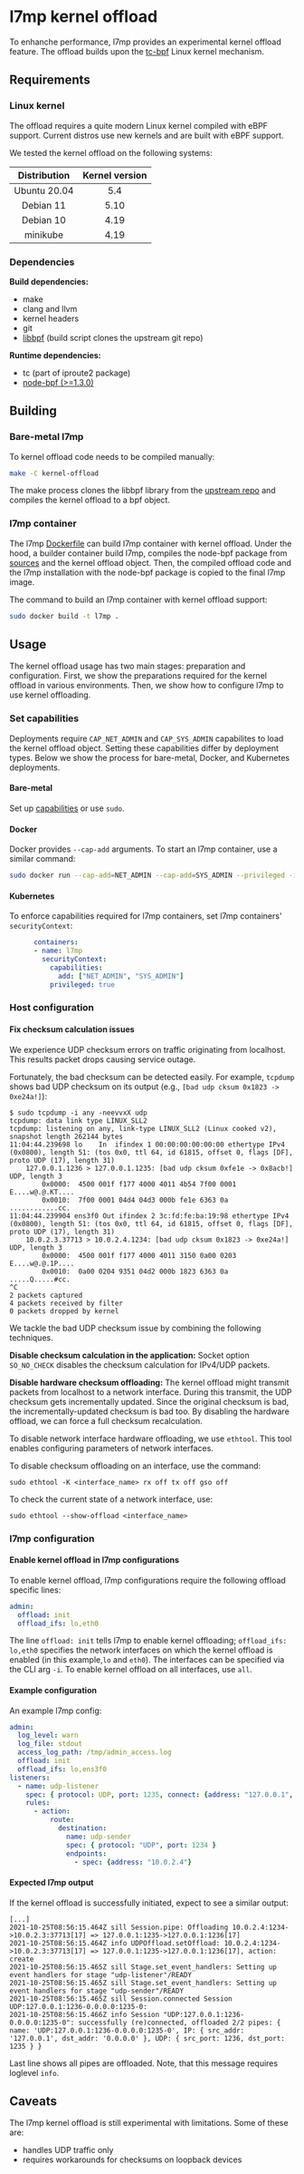# l7mp kernel offload

To enhanche performance, l7mp provides an experimental kernel offload feature. The offload builds upon the [tc-bpf](https://man7.org/linux/man-pages/man8/tc-bpf.8.html) Linux kernel mechanism.

## Requirements

### Linux kernel

The offload requires a quite modern Linux kernel compiled with eBPF support. Current distros use new kernels and are built with eBPF support.

We tested the kernel offload on the following systems:

| Distribution | Kernel version |
| :---:        | :---:          |
| Ubuntu 20.04 | 5.4            |
| Debian 11    | 5.10           |
| Debian 10    | 4.19           |
| minikube     | 4.19           |

### Dependencies

**Build dependencies:**
- make
- clang and llvm
- kernel headers
- git
- [libbpf](https://github.com/libbpf/libbpf) (build script clones the upstream git repo)

**Runtime dependencies:**
- tc (part of iproute2 package)
- [node-bpf (>=1.3.0)](https://www.npmjs.com/package/bpf)


## Building

### Bare-metal l7mp

To kernel offload code needs to be compiled manually:

``` sh
make -C kernel-offload
```

The make process clones the libbpf library from the [upstream repo](https://github.com/libbpf/libbpf) and compiles the kernel offload to a bpf object.

### l7mp container

The l7mp [Dockerfile](/Dockerfile) can build l7mp container with kernel offload. Under the hood, a builder container build l7mp, compiles the node-bpf package from [sources](https://github.com/levaitamas/node_bpf/tree/musl) and the kernel offload object. Then, the compiled offload code and the l7mp installation with the node-bpf package is copied to the final l7mp image.

The command to build an l7mp container with kernel offload support:
```sh
sudo docker build -t l7mp .
```

## Usage

The kernel offload usage has two main stages: preparation and configuration. First, we show the preparations required for the kernel offload in various environments. Then, we show how to configure l7mp to use kernel offloading.

### Set capabilities

Deployments require `CAP_NET_ADMIN` and `CAP_SYS_ADMIN` capabilites to load the kernel offload object. Setting these capabilities differ by deployment types. Below we show the process for bare-metal, Docker, and Kubernetes deployments.

#### Bare-metal
Set up [capabilities](https://wiki.archlinux.org/title/capabilities) or use `sudo`.

#### Docker
Docker provides `--cap-add` arguments. To start an l7mp container, use a similar command:
```sh
sudo docker run --cap-add=NET_ADMIN --cap-add=SYS_ADMIN --privileged -i -t l7mp node l7mp-proxy.js -c <config_file> -l warn -s
```

#### Kubernetes
To enforce capabilities required for l7mp containers, set l7mp containers' `securityContext`:
```yaml
      containers:
      - name: l7mp
        securityContext:
          capabilities:
            add: ["NET_ADMIN", "SYS_ADMIN"]
          privileged: true
```

### Host configuration

#### Fix checksum calculation issues
We experience UDP checksum errors on traffic originating from localhost. This results packet drops causing service outage.

Fortunately, the bad checksum can be detected easily. For example, `tcpdump` shows bad UDP checksum on its output (e.g., `[bad udp cksum 0x1823 -> 0xe24a!]`):

```
$ sudo tcpdump -i any -neevvxX udp
tcpdump: data link type LINUX_SLL2
tcpdump: listening on any, link-type LINUX_SLL2 (Linux cooked v2), snapshot length 262144 bytes
11:04:44.239698 lo    In  ifindex 1 00:00:00:00:00:00 ethertype IPv4 (0x0800), length 51: (tos 0x0, ttl 64, id 61815, offset 0, flags [DF], proto UDP (17), length 31)
    127.0.0.1.1236 > 127.0.0.1.1235: [bad udp cksum 0xfe1e -> 0x8acb!] UDP, length 3
        0x0000:  4500 001f f177 4000 4011 4b54 7f00 0001  E....w@.@.KT....
        0x0010:  7f00 0001 04d4 04d3 000b fe1e 6363 0a    ............cc.
11:04:44.239904 ens3f0 Out ifindex 2 3c:fd:fe:ba:19:98 ethertype IPv4 (0x0800), length 51: (tos 0x0, ttl 64, id 61815, offset 0, flags [DF], proto UDP (17), length 31)
    10.0.2.3.37713 > 10.0.2.4.1234: [bad udp cksum 0x1823 -> 0xe24a!] UDP, length 3
        0x0000:  4500 001f f177 4000 4011 3150 0a00 0203  E....w@.@.1P....
        0x0010:  0a00 0204 9351 04d2 000b 1823 6363 0a    .....Q.....#cc.
^C
2 packets captured
4 packets received by filter
0 packets dropped by kernel
```

We tackle the bad UDP checksum issue by combining the following techniques.

**Disable checksum calculation in the application:** Socket option `SO_NO_CHECK` disables the checksum calculation for IPv4/UDP packets.

**Disable hardware checksum offloading:** The kernel offload might transmit packets from localhost to a network interface. During this transmit, the UDP checksum gets incrementally updated. Since the original checksum is bad, the incrementally-updated checksum is bad too. By disabling the hardware offload, we can force a full checksum recalculation.

To disable network interface hardware offloading, we use `ethtool`. This tool enables configuring parameters of network interfaces.

To disable checksum offloading on an interface, use the command:
```
sudo ethtool -K <interface_name> rx off tx off gso off
```

To check the current state of a network interface, use:
```
sudo ethtool --show-offload <interface_name>
```

### l7mp configuration

#### Enable kernel offload in l7mp configurations

To enable kernel offload,  l7mp configurations require the following offload specific lines:
```yaml
admin:
  offload: init
  offload_ifs: lo,eth0
```
The line `offload: init` tells l7mp to enable kernel offloading; `offload_ifs: lo,eth0` specifies the network interfaces on which the kernel offload is enabled (in this example,`lo` and `eth0`). The interfaces can be specified via the CLI arg `-i`. To enable kernel offload on all interfaces, use `all`.

#### Example configuration

An example l7mp config:

```yaml
admin:
  log_level: warn
  log_file: stdout
  access_log_path: /tmp/admin_access.log
  offload: init
  offload_ifs: lo,ens3f0
listeners:
  - name: udp-listener
    spec: { protocol: UDP, port: 1235, connect: {address: "127.0.0.1", port: 1236} }
    rules:
      - action:
          route:
            destination:
              name: udp-sender
              spec: { protocol: "UDP", port: 1234 }
              endpoints:
                - spec: {address: "10.0.2.4"}
```

#### Expected l7mp output

If the kernel offload is successfully initiated, expect to see a similar output:
```
[...]
2021-10-25T08:56:15.464Z sill Session.pipe: Offloading 10.0.2.4:1234->10.0.2.3:37713[17] => 127.0.0.1:1235->127.0.0.1:1236[17]
2021-10-25T08:56:15.464Z info UDPOffload.setOffload: 10.0.2.4:1234->10.0.2.3:37713[17] => 127.0.0.1:1235->127.0.0.1:1236[17], action: create
2021-10-25T08:56:15.465Z sill Stage.set_event_handlers: Setting up event handlers for stage "udp-listener"/READY
2021-10-25T08:56:15.465Z sill Stage.set_event_handlers: Setting up event handlers for stage "udp-sender"/READY
2021-10-25T08:56:15.465Z sill Session.connected Session UDP:127.0.0.1:1236-0.0.0.0:1235-0:
2021-10-25T08:56:15.466Z info Session "UDP:127.0.0.1:1236-0.0.0.0:1235-0": successfully (re)connected, offloaded 2/2 pipes: { name: 'UDP:127.0.0.1:1236-0.0.0.0:1235-0', IP: { src_addr: '127.0.0.1', dst_addr: '0.0.0.0' }, UDP: { src_port: 1236, dst_port: 1235 } }
```
Last line shows all pipes are offloaded. Note, that this message requires loglevel `info`.

## Caveats
The l7mp kernel offload is still experimental with limitations. Some of these are:

* handles UDP traffic only
* requires workarounds for checksums on loopback devices

